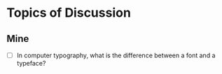 # Topics of Discussion

## Mine
* [ ] In computer typography, what is the difference between a font and a typeface?